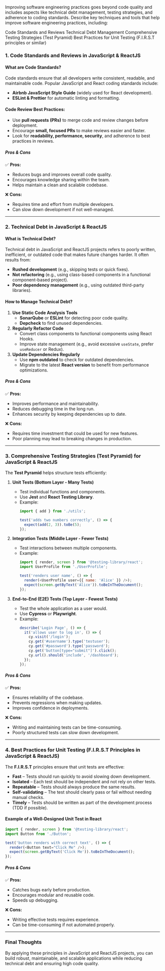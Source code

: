 Improving software engineering practices goes beyond code quality and includes aspects like technical debt management, testing strategies, and adherence to coding standards. Describe key techniques and tools that help improve software engineering practices, including:

Code Standards and Reviews
Technical Debt Management
Comprehensive Testing Strategies (Test Pyramid)
Best Practices for Unit Testing (F.I.R.S.T principles or similar)

### **1. Code Standards and Reviews in JavaScript & ReactJS**  

#### **What are Code Standards?**  
Code standards ensure that all developers write consistent, readable, and maintainable code. Popular JavaScript and React coding standards include:  
- **Airbnb JavaScript Style Guide** (widely used for React development).  
- **ESLint & Prettier** for automatic linting and formatting.  

#### **Code Review Best Practices:**  
- Use **pull requests (PRs)** to merge code and review changes before deployment.  
- Encourage **small, focused PRs** to make reviews easier and faster.  
- Look for **readability, performance, security**, and adherence to best practices in reviews.  

##### **Pros & Cons**  
✅ **Pros:**  
- Reduces bugs and improves overall code quality.  
- Encourages knowledge sharing within the team.  
- Helps maintain a clean and scalable codebase.  

❌ **Cons:**  
- Requires time and effort from multiple developers.  
- Can slow down development if not well-managed.  

---

### **2. Technical Debt in JavaScript & ReactJS**  

#### **What is Technical Debt?**  
Technical debt in JavaScript and ReactJS projects refers to poorly written, inefficient, or outdated code that makes future changes harder. It often results from:  
- **Rushed development** (e.g., skipping tests or quick fixes).  
- **Not refactoring** (e.g., using class-based components in a functional component-based project).  
- **Poor dependency management** (e.g., using outdated third-party libraries).  

#### **How to Manage Technical Debt?**  
1. **Use Static Code Analysis Tools**  
   - **SonarQube** or **ESLint** for detecting poor code quality.  
   - **Depcheck** to find unused dependencies.  
2. **Regularly Refactor Code**  
   - Convert class components to functional components using React Hooks.  
   - Improve state management (e.g., avoid excessive `useState`, prefer `useReducer` or Redux).  
3. **Update Dependencies Regularly**  
   - Use **npm outdated** to check for outdated dependencies.  
   - Migrate to the latest **React version** to benefit from performance optimizations.  

##### **Pros & Cons**  
✅ **Pros:**  
- Improves performance and maintainability.  
- Reduces debugging time in the long run.  
- Enhances security by keeping dependencies up to date.  

❌ **Cons:**  
- Requires time investment that could be used for new features.  
- Poor planning may lead to breaking changes in production.  

---

### **3. Comprehensive Testing Strategies (Test Pyramid) for JavaScript & ReactJS**  

The **Test Pyramid** helps structure tests efficiently:  

1. **Unit Tests (Bottom Layer - Many Tests)**  
   - Test individual functions and components.  
   - Use **Jest** and **React Testing Library**.  
   - Example:  
     ```javascript
     import { add } from './utils';

     test('adds two numbers correctly', () => {
       expect(add(2, 3)).toBe(5);
     });
     ```  

2. **Integration Tests (Middle Layer - Fewer Tests)**  
   - Test interactions between multiple components.  
   - Example:  
     ```javascript
     import { render, screen } from '@testing-library/react';
     import UserProfile from './UserProfile';

     test('renders user name', () => {
       render(<UserProfile user={{ name: 'Alice' }} />);
       expect(screen.getByText('Alice')).toBeInTheDocument();
     });
     ```  

3. **End-to-End (E2E) Tests (Top Layer - Fewest Tests)**  
   - Test the whole application as a user would.  
   - Use **Cypress** or **Playwright**.  
   - Example:  
     ```javascript
     describe('Login Page', () => {
       it('allows user to log in', () => {
         cy.visit('/login');
         cy.get('#username').type('testuser');
         cy.get('#password').type('password');
         cy.get('button[type="submit"]').click();
         cy.url().should('include', '/dashboard');
       });
     });
     ```  

##### **Pros & Cons**  
✅ **Pros:**  
- Ensures reliability of the codebase.  
- Prevents regressions when making updates.  
- Improves confidence in deployments.  

❌ **Cons:**  
- Writing and maintaining tests can be time-consuming.  
- Poorly structured tests can slow down development.  

---

### **4. Best Practices for Unit Testing (F.I.R.S.T Principles in JavaScript & ReactJS)**  

The **F.I.R.S.T** principles ensure that unit tests are effective:  

- **Fast** – Tests should run quickly to avoid slowing down development.  
- **Isolated** – Each test should be independent and not rely on other tests.  
- **Repeatable** – Tests should always produce the same results.  
- **Self-validating** – The test should clearly pass or fail without needing manual checks.  
- **Timely** – Tests should be written as part of the development process (TDD if possible).  

#### **Example of a Well-Designed Unit Test in React**  
```javascript
import { render, screen } from '@testing-library/react';
import Button from './Button';

test('button renders with correct text', () => {
  render(<Button text="Click Me" />);
  expect(screen.getByText('Click Me')).toBeInTheDocument();
});
```  

##### **Pros & Cons**  
✅ **Pros:**  
- Catches bugs early before production.  
- Encourages modular and reusable code.  
- Speeds up debugging.  

❌ **Cons:**  
- Writing effective tests requires experience.  
- Can be time-consuming if not automated properly.  

---

### **Final Thoughts**  
By applying these principles in JavaScript and ReactJS projects, you can build robust, maintainable, and scalable applications while reducing technical debt and ensuring high code quality.
